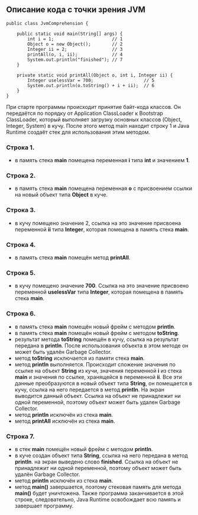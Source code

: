 ## Описание кода с точки зрения JVM

    public class JvmComprehension {

        public static void main(String[] args) {
            int i = 1;                      // 1
            Object o = new Object();        // 2
            Integer ii = 2;                 // 3
            printAll(o, i, ii);             // 4
            System.out.println("finished"); // 7
        }

        private static void printAll(Object o, int i, Integer ii) {
            Integer uselessVar = 700;                   // 5
            System.out.println(o.toString() + i + ii);  // 6
        }
    }

При старте программы происходит принятие байт-кода классов.
Он передаётся по порядку от Application ClassLoader к Bootstrap
ClassLoader, который выполняет загрузку основных классов 
(Object, Integer, System) в кучу. После этого метод main находит
строку 1 и Java Runtime создаёт стек для использования этим
методом.

### Строка 1.

- в память стека **main** помещена переменная **i** типа **int** и значением **1**.

### Строка 2.

- в память стека **main** помещена переменная **о** с присвоением ссылки на новый
объект типа **Object** в куче.

### Строка 3.

- в кучу помещено значение 2, ссылка на это значение присвоена переменной **ii** типа
**Integer**, которая помещена в память стека **main**.

### Строка 4.

- в память стека **main** помещён метод **printAll**.

### Строка 5.

- в кучу помещено значение **700**. Ссылка на это значение присвоено переменной **uselessVar**
типа **Integer**, которая помещена в память стека **main**.

### Строка 6.

- в память стека **main** помещён новый фрейм с методом **println**.
- в память стека **main** помещён новый фрейм с методом **toString**.
- результат метода **toString** помещён в кучу, ссылка на результат передана в 
**println**. После использования объекта в этом методе он может быть удалён
  Garbage Collector.
- метод **toString** исключается из памяти стека **main**.
- метод **println** выполняется. Происходит сложение значения по ссылке на объект 
**String** из кучи, значения переменной **i** из стека **main** и значения по ссылке, хранящейся в
переменной **ii**. Все эти данные преобразуются в новый объект типа **String**, он помещается 
в кучу, ссылка на него передается в метод **println**. На экран выводится данный объект. Ссылка 
на объект не принадлежит ни одной переменной, поэтому объект может быть удален Garbage Collector.
- метод **println** исключён из стека **main**.
- метод **printAll** исключён из стека **main**.

### Строка 7.

- в стек **main** помещён новый фрейм с методом **println**.
- в куче создан объект типа **String**, ссылка на него передана в метод **println**.
на экран выведено слово **finished**. Ссылка на объект не принадлежит ни одной переменной, 
поэтому объект может быть удалён Garbage Collector.
- метод **println** исключён из стека **main**.
- метод **main()** завершается, поэтому стековая память для метода **main()** будет уничтожена. 
Также программа заканчивается в этой строке, следовательно, Java Runtime освобождает всю память и 
завершает программу.